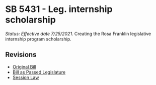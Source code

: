 # SB 5431 - Leg. internship scholarship
*Status: Effective date 7/25/2021.*
Creating the Rosa Franklin legislative internship program scholarship.

## Revisions
* [Original Bill](1/)
* [Bill as Passed Legislature](1/)
* [Session Law](1/)